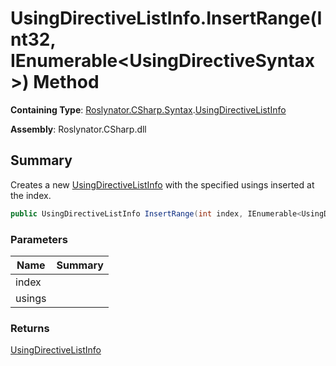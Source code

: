 # UsingDirectiveListInfo\.InsertRange\(Int32, IEnumerable\<UsingDirectiveSyntax>\) Method

**Containing Type**: [Roslynator.CSharp.Syntax](../../README.md)\.[UsingDirectiveListInfo](../README.md)

**Assembly**: Roslynator\.CSharp\.dll

## Summary

Creates a new [UsingDirectiveListInfo](../README.md) with the specified usings inserted at the index\.

```csharp
public UsingDirectiveListInfo InsertRange(int index, IEnumerable<UsingDirectiveSyntax> usings)
```

### Parameters

| Name | Summary |
| ---- | ------- |
| index | |
| usings | |

### Returns

[UsingDirectiveListInfo](../README.md)

